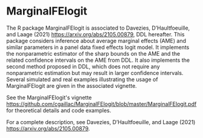 # MarginalFElogit
 
The R package MarginalFElogit is associated to Davezies, D’Haultfoeuille, and Laage (2021) https://arxiv.org/abs/2105.00879, DDL hereafter. This package considers inference about average marginal effects (AME) and similar parameters in a panel data fixed effects logit model. It implements the nonparametric estimator of the sharp bounds on the AME and the related confidence intervals on the AME from DDL.  It also implements the second method proposed in DDL, which does not require any nonparametric estimation but may result in larger confidence intervals. Several simulated and real examples illustrating the usage of MarginalFElogit are given in the associated vignette.

See the MarginalFElogit's vignette https://github.com/cgaillac/MarginalFElogit/blob/master/MarginalFElogit.pdf for theoretical details and code examples.

For a complete description, see Davezies, D’Haultfoeuille, and Laage (2021) https://arxiv.org/abs/2105.00879.
